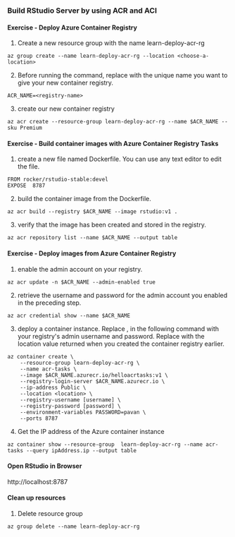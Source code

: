 ### Build RStudio Server by using ACR and ACI

#### Exercise - Deploy Azure Container Registry
1. Create a new resource group with the name learn-deploy-acr-rg

```shell script
az group create --name learn-deploy-acr-rg --location <choose-a-location>
```

2. Before running the command, replace <registry-name> with the unique name you want to give your new container registry. 

```shell script
ACR_NAME=<registry-name>
```

3. create our new container registry

```shell script
az acr create --resource-group learn-deploy-acr-rg --name $ACR_NAME --sku Premium
```
#### Exercise - Build container images with Azure Container Registry Tasks

1.  create a new file named Dockerfile. You can use any text editor to edit the file. 

```shell script
FROM rocker/rstudio-stable:devel
EXPOSE  8787
```

2. build the container image from the Dockerfile.

```shell script
az acr build --registry $ACR_NAME --image rstudio:v1 .
```

3. verify that the image has been created and stored in the registry.

```shell script
az acr repository list --name $ACR_NAME --output table
```

#### Exercise - Deploy images from Azure Container Registry

1. enable the admin account on your registry.

```shell script
az acr update -n $ACR_NAME --admin-enabled true
```

2. retrieve the username and password for the admin account you enabled in the preceding step.

```shell script
az acr credential show --name $ACR_NAME
```

3. deploy a container instance. Replace <username>,<password> in the following command with your registry's admin username and password. Replace <location> with the location value returned when you created the container registry earlier.

```shell script
az container create \
    --resource-group learn-deploy-acr-rg \
    --name acr-tasks \
    --image $ACR_NAME.azurecr.io/helloacrtasks:v1 \
    --registry-login-server $ACR_NAME.azurecr.io \
    --ip-address Public \
    --location <location> \
    --registry-username [username] \
    --registry-password [password] \
    --environment-variables PASSWORD=pavan \
    --ports 8787
```

4. Get the IP address of the Azure container instance

```shell script
az container show --resource-group  learn-deploy-acr-rg --name acr-tasks --query ipAddress.ip --output table
```

#### Open RStudio in Browser

http://localhost:8787

#### Clean up resources

1. Delete resource group

```shell script
az group delete --name learn-deploy-acr-rg
```
